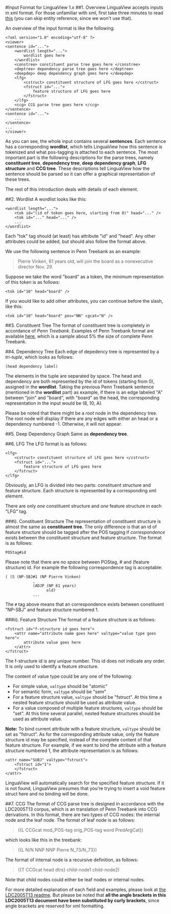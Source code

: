 #Input Format for LinguaView 1.x
##1. Overview
LinguaView accepts inputs in xml format.
For those unfamiliar with xml, first take three minutes to read [this](http://www.w3schools.com/xml/xml_syntax.asp) (you can skip entity reference, since we won't use that).

An overview of the input format is like the following:

    <?xml version="1.0" encoding="utf-8" ?>
    <viewer>
    <sentence id="...">
        <wordlist length="...">
            wordlist goes here
        </wordlist>
        <constree> constituent parse tree goes here </constree>
        <deptree> dependency parse tree goes here </deptree>
        <deepdep> deep dependency graph goes here </deepdep>
        <lfg>
            <cstruct> constituent structure of LFG goes here </cstruct>
            <fstruct id="...">
                feature structure of LFG goes here
            </fstruct>
        </lfg>
        <ccg> CCG parse tree goes here </ccg>
    </sentence>
    <sentence id="...">
        ...
    </sentence>
    ...
    </viewer>

As you can see, the whole input contains several **sentences**.
Each sentence has a corresponding **wordlist**,
which tells LinguaView how this sentence is tokenized and what pos-tagging is attached to each sentence.
The most important part is the following descriptions for the parse trees, namely **constituent tree**, **dependency tree**, **deep dependency graph**, **LFG structure** and **CCG tree**.
These descriptions tell LinguaView how the sentence should be parsed so it can offer a graphical representation of these trees.

The rest of this introduction deals with details of each element.

##2. Wordlist
A wordlist looks like this:

    <wordlist length="...">
        <tok id="(id of token goes here, starting from 0)" head="..." />
        <tok id="..." head="..." />
        ...
    </wordlist>

Each "tok" tag should (at least) has attribute "id" and "head". Any other attributes could be added, but should also follow the format above.

We use the following sentence in Penn Treebank as an example:
> Pierre Vinken, 61 years old, will join the board as a nonexecutive director Nov. 29.

Suppose we take the word "board" as a token, the minimum representation of this token is as follows:

    <tok id="10" head="board" />

If you would like to add other attributes, you can continue before the slash, like this:

    <tok id="10" head="board" pos="NN" cgcat="N" />
    
##3. Constituent Tree
The format of constituent tree is completely in accordance of *Penn Treebank*.
Examples of Penn Treebank format are available [here](http://web.mit.edu/course/6/6.863/OldFiles/share/data/corpora/treebank/), which is a sample about 5% the size of complete Penn Treebank.

##4. Dependency Tree
Each edge of depedency tree is represented by a *tri-tuple*, which looks as follows:

    (head dependency label)

The elements in the tuple are separated by space.
The head and dependency are both represented by the id of tokens (starting from 0), assigned in the **wordlist**.
Taking the previous Penn Treebank sentence (mentioned in the **wordlist** part) as example, if there is an edge labeled "A" between "join" and "board", with "board" as the head, the corresponding representation in the input would be (8, 10, A).

Please be noted that there might be a *root* node in the dependency tree.
The root node will display if there are any edges with either an head or a dependency numbered -1.
Otherwise, it will not appear.

##5. Deep Dependency Graph
Same as **dependency tree**.

##6. LFG
The LFG format is as follows:

    <lfg>
        <cstruct> constituent structure of LFG goes here </cstruct>
        <fstruct id="...">
            feature structure of LFG goes here
        </fstruct>
    </lfg>

Obviously, an LFG is divided into two parts: constituent structure and feature structure.
Each structure is represented by a corresponding xml element.

There are only *one* constituent structure and *one* feature structure in each "LFG" tag.

###i). Constituent Structure
The representation of constituent structure is almost the same as **constituent tree**.
The only difference is that an id of feature structure should be tagged after the POS tagging if *correspondence* exists between the constituent structure and feature structure.
The format is as follows:

    POStag#id

Please note that there are *no space* between POStag, # and (feature structure) id.
For example the following correspondence tag is acceptable:

    ( (S (NP-SBJ#1 (NP Pierre Vinken)
                ,
                (ADJP (NP 61 years)
                      old)
                ...

The `#` tag above means that an correspondence exists between constituent "NP-SBJ" and feature structure numbered 1.

###ii). Feature Structure
The format of a feature structure is as follows:

    <fstruct id="f-structure id goes here">
        <attr name="attribute name goes here" valtype="value type goes here">
            attribute value goes here
        </attr>
    </fstruct>
    
The f-structure id is any *unique* number.
This id does not indicate any order.
It is only used to identify a feature structure.

The content of value type could be any one of the following:

* For simple value, `valtype` should be "atomic"
* For semantic form, `valtype` should be "sem"
* For a feature structure value, `valtype` should be "fstruct".
At this time a nested feature structure should be used as attribute value.
* For a value composed of multiple feature structures, `valtype` should be "set".
At this time several parallel, nested feature structures should be used as attribute value.

**Note:** To bind current attribute with a feature structure, `valtype` should be set as "fstruct".
As for the corresponding attribute value, only the feature structure id may be specified, instead of the complete content of that feature structure.
For example, if we want to bind the attribute with a feature structure numbered 1, the attribute representation is as follows:

    <attr name="SUBJ" valtype="fstruct">
        <fstruct id="1">
        </fstruct>
    </attr>

LinguaView will automatically search for the specified feature structure.
If it is not found, LinguaView presumes that you're trying to insert a void feature struct here and no binding will be done.

##7. CCG
The format of CCG parse tree is designed in accordance with the LDC2005T13 corpus, which is an translation of Penn Treebank into CCG derivations.
In this format, there are two types of CCG nodes: the internal node and the leaf node.
The format of leaf node is as follows:
> ({L CCGcat mod_POS-tag orig_POS-tag word PredArgCat})

which looks like this in the treebank:
> ({L N/N NNP NNP Pierre N_73/N_73})

The format of internal node is a recursive definition, as follows:
> ({T CCGcat head dtrs} child-node1 child-node2)

Note that child nodes could either be leaf nodes or internal nodes.

For more detailed explanation of each field and examples, please look at [the LDC2005T13 readme](http://catalog.ldc.upenn.edu/docs/LDC2005T13/AUTO.readme).
But please be noted that **all the angle brackets in this LDC2005T13 document have been substituted by curly brackets**, since angle brackets are reserved for xml formatting.
